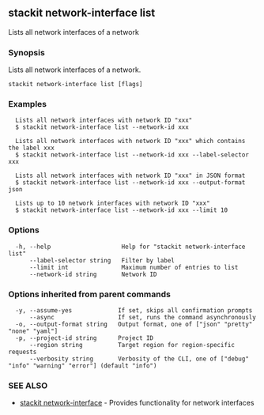 ## stackit network-interface list

Lists all network interfaces of a network

### Synopsis

Lists all network interfaces of a network.

```
stackit network-interface list [flags]
```

### Examples

```
  Lists all network interfaces with network ID "xxx"
  $ stackit network-interface list --network-id xxx

  Lists all network interfaces with network ID "xxx" which contains the label xxx
  $ stackit network-interface list --network-id xxx --label-selector xxx

  Lists all network interfaces with network ID "xxx" in JSON format
  $ stackit network-interface list --network-id xxx --output-format json

  Lists up to 10 network interfaces with network ID "xxx"
  $ stackit network-interface list --network-id xxx --limit 10
```

### Options

```
  -h, --help                    Help for "stackit network-interface list"
      --label-selector string   Filter by label
      --limit int               Maximum number of entries to list
      --network-id string       Network ID
```

### Options inherited from parent commands

```
  -y, --assume-yes             If set, skips all confirmation prompts
      --async                  If set, runs the command asynchronously
  -o, --output-format string   Output format, one of ["json" "pretty" "none" "yaml"]
  -p, --project-id string      Project ID
      --region string          Target region for region-specific requests
      --verbosity string       Verbosity of the CLI, one of ["debug" "info" "warning" "error"] (default "info")
```

### SEE ALSO

* [stackit network-interface](./stackit_network-interface.md)	 - Provides functionality for network interfaces

